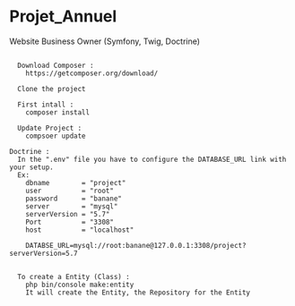 # Projet_Annuel

Website Business Owner (Symfony, Twig, Doctrine)
~~~~~~~~~~~~~~~~~~~~~~~~~~~~~~~~~~~~~~~~~~~~~~~~~~~~~~~~~~~~~~~~~~~~~~~~~~~~~~~~~~~

  Download Composer :
    https://getcomposer.org/download/

  Clone the project

  First intall :
    composer install

  Update Project : 
    compsoer update

Doctrine : 
  In the ".env" file you have to configure the DATABASE_URL link with your setup.
  Ex: 
    dbname        = "project"
    user          = "root"
    password      = "banane"
    server        = "mysql"
    serverVersion = "5.7"
    Port          = "3308"
    host          = "localhost"
    
    DATABSE_URL=mysql://root:banane@127.0.0.1:3308/project?serverVersion=5.7
    
  
  To create a Entity (Class) : 
    php bin/console make:entity
    It will create the Entity, the Repository for the Entity
    
